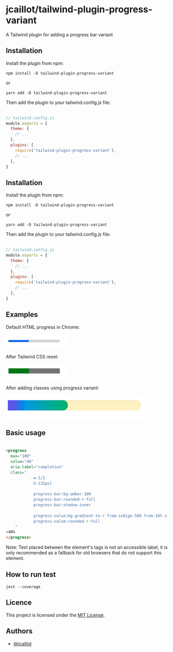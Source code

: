 # jcaillot/tailwind-plugin-progress-variant

A Tailwind plugin for adding a progress bar variant

## Installation

Install the plugin from npm:

```shell
npm install -D tailwind-plugin-progress-variant
```

or

```shell
yarn add -D tailwind-plugin-progress-variant
```

Then add the plugin to your tailwind.config.js file:

```JavaScript

// tailwind.config.js
module.exports = {
  theme: {
    // ...
  },
  plugins: [
    require('tailwind-plugin-progress-variant'),
    // ...
  ],
}
```

## Installation

Install the plugin from npm:

  ```shell
npm install -D tailwind-plugin-progress-variant
```

or

```shell
yarn add -D tailwind-plugin-progress-variant
```

Then add the plugin to your tailwind.config.js file:

```JavaScript

// tailwind.config.js
module.exports = {
  theme: {
    // ...
  },
  plugins: [
    require('tailwind-plugin-progress-variant'),
    // ...
  ],
}

```

## Examples

Default HTML progress in Chrome:

![default](img/chrome.png)

After Tailwind CSS reset:

![reset](img/tailwindcss-reset.png)

After adding classes using progress variant:

![style](img/styles.png)

## Basic usage

```HTML

<progress
  max="100"
  value="40"
  aria-label="completion"
  class="
            w-1/2
            h-[32px]
            
            progress-bar:bg-amber-100
            progress-bar:rounded-r-full
            progress-bar:shadow-inner

            progress-value:bg-gradient-to-r from-indigo-500 from-10% via-sky-500 via-30% to-emerald-500 to-90%
            progress-value:rounded-r-full
    "
>40%
</progress>
```

Note: Text placed between the element's tags is not an accessible label, it is
only recommended as a fallback for old browsers that do not support this
element.

## How to run test

```shell
jest --coverage
```

## Licence

This project is licensed under the [MIT License](./LICENSE).

## Authors

- [@jcaillot](http://chaman.ca)

